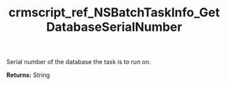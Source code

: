 ﻿---
title: crmscript_ref_NSBatchTaskInfo_GetDatabaseSerialNumber
description: String NSBatchTaskInfo.GetDatabaseSerialNumber()
intellisense: NSBatchTaskInfo.GetDatabaseSerialNumber
keywords: NSBatchTaskInfo, GetDatabaseSerialNumber
so.topic: reference
---

Serial number of the database the task is to run on.

**Returns:** String


